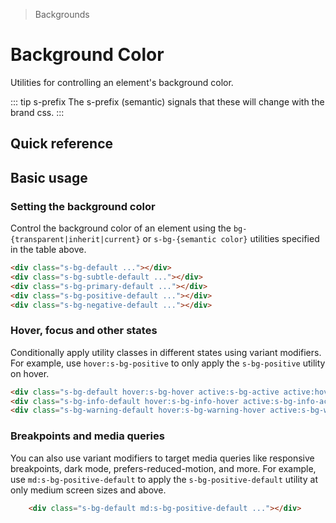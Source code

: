 > Backgrounds

# Background Color
Utilities for controlling an element's background color.

::: tip s-prefix
The s-prefix (semantic) signals that these will change with the brand css.
:::

## Quick reference

<container>
  <ThemeContainer />
</container>

<qr-color-table />

## Basic usage
### Setting the background color
Control the background color of an element using the `bg-{transparent|inherit|current}` or `s-bg-{semantic color}` utilities specified in the table above.

<container>
  <div class="grid grid-cols-5 gap-16 justify-items-center">
    <div class="h-80 w-80 border rounded-16 s-bg-default"></div>
    <div class="h-80 w-80 border rounded-16 s-bg-subtle-default"></div>
    <div class="h-80 w-80 border rounded-16 s-bg-primary-default"></div>
    <div class="h-80 w-80 border rounded-16 s-bg-positive-default"></div>
    <div class="h-80 w-80 border rounded-16 s-bg-negative-default"></div>
  </div>
</container>

```html
<div class="s-bg-default ..."></div>
<div class="s-bg-subtle-default ..."></div>
<div class="s-bg-primary-default ..."></div>
<div class="s-bg-positive-default ..."></div>
<div class="s-bg-negative-default ..."></div>
```

### Hover, focus and other states
Conditionally apply utility classes in different states using variant modifiers.
For example, use `hover:s-bg-positive` to only apply the `s-bg-positive` utility on hover.

<container>
  <div class="grid grid-cols-3 gap-16 justify-items-center">
    <div class="h-80 w-80 border rounded-16 s-bg-default hover:s-bg-hover active:s-bg-active active:hover:s-bg-active-hover"></div>
    <div class="h-80 w-80 border rounded-16 s-bg-info-default hover:s-bg-info-hover active:s-bg-info-active active:hover:s-bg-info-active-hover"></div>
    <div class="h-80 w-80 border rounded-16 s-bg-warning-default hover:s-bg-warning-hover active:s-bg-warning-active active:hover:s-bg-warning-active-hover"></div>
  </div>
</container>

```html
<div class="s-bg-default hover:s-bg-hover active:s-bg-active active:hover:s-bg-active-hover ..."></div>
<div class="s-bg-info-default hover:s-bg-info-hover active:s-bg-info-active active:hover:s-bg-info-active-hover ..."></div>
<div class="s-bg-warning-default hover:s-bg-warning-hover active:s-bg-warning-active active:hover:s-bg-warning-active-hover ..."></div>
```

### Breakpoints and media queries
You can also use variant modifiers to target media queries like responsive breakpoints, dark mode, prefers-reduced-motion, and more.
For example, use `md:s-bg-positive-default` to apply the `s-bg-positive-default` utility at only medium screen sizes and above.

<container>
  <div class="grid gap-16 justify-items-center">
    <div class="h-80 w-80 border rounded-16 s-bg-default md:s-bg-positive-default"></div>
   </div>
</container>

```html
    <div class="s-bg-default md:s-bg-positive-default ..."></div>
```
